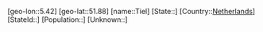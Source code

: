 ﻿---
location: [51.88,5.42]
type: City
tags:
- geo/City


SpocWebEntityId: 34866
isDeleted: false
confidential: public

---
[geo-lon::5.42]
[geo-lat::51.88]
[name::Tiel]
[State::]
[Country::[Netherlands](geo/Continent/Europe/Netherlands.md)]
[StateId::]
[Population::]
[Unknown::]


